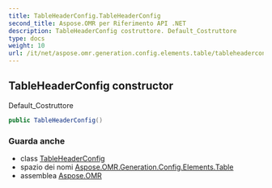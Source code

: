 ```yaml
---
title: TableHeaderConfig.TableHeaderConfig
second_title: Aspose.OMR per Riferimento API .NET
description: TableHeaderConfig costruttore. Default_Costruttore
type: docs
weight: 10
url: /it/net/aspose.omr.generation.config.elements.table/tableheaderconfig/tableheaderconfig/
---
```

## TableHeaderConfig constructor

Default_Costruttore

```csharp
public TableHeaderConfig()
```

### Guarda anche

* class [TableHeaderConfig](../)
* spazio dei nomi [Aspose.OMR.Generation.Config.Elements.Table](../../tableheaderconfig/)
* assemblea [Aspose.OMR](../../../)


